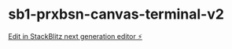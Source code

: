 # sb1-prxbsn-canvas-terminal-v2

[Edit in StackBlitz next generation editor ⚡️](https://stackblitz.com/~/github.com/JIMARK3/sb1-prxbsn-canvas-terminal-v2)